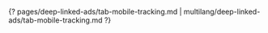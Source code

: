 {? pages/deep-linked-ads/tab-mobile-tracking.md | multilang/deep-linked-ads/tab-mobile-tracking.md ?}
